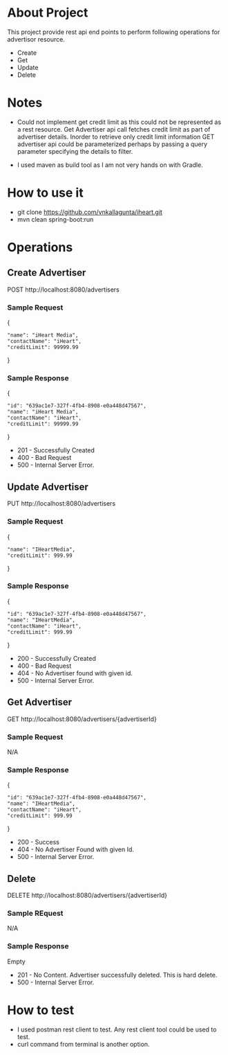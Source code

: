 
# About Project
This project provide rest api end points to perform following operations for advertisor resource.
* Create
* Get
* Update
* Delete

# Notes
* Could not implement get credit limit as this could not be represented as a rest resource. Get Advertiser api call fetches   credit limit as part of advertiser details. Inorder to retrieve only credit limit information GET advertiser api could be parameterized perhaps by passing a query parameter specifying the details to filter.

* I used maven as build tool as I am not very hands on with Gradle.

# How to use it
* git clone https://github.com/vnkallagunta/iheart.git
* mvn clean spring-boot:run

# Operations
## Create Advertiser
POST
http://localhost:8080/advertisers

### Sample Request
{

	"name": "iHeart Media",
	"contactName": "iHeart",
	"creditLimit": 99999.99
}

### Sample Response
{

    "id": "639ac1e7-327f-4fb4-8908-e0a448d47567",
    "name": "iHeart Media",
    "contactName": "iHeart",
    "creditLimit": 99999.99
}

* 201 - Successfully Created
* 400 - Bad Request
* 500 - Internal Server Error.

## Update Advertiser
PUT
http://localhost:8080/advertisers

### Sample Request
{

	"name": "IHeartMedia",
	"creditLimit": 999.99
}

### Sample Response
{

    "id": "639ac1e7-327f-4fb4-8908-e0a448d47567",
    "name": "IHeartMedia",
    "contactName": "iHeart",
    "creditLimit": 999.99
}
* 200 - Successfully Created
* 400 - Bad Request
* 404 - No Advertiser found with given id.
* 500 - Internal Server Error.

## Get Advertiser
GET
http://localhost:8080/advertisers/{advertiserId}

### Sample Request
N/A

### Sample Response
{

    "id": "639ac1e7-327f-4fb4-8908-e0a448d47567",
    "name": "IHeartMedia",
    "contactName": "iHeart",
    "creditLimit": 999.99
}

* 200 - Success
* 404 - No Advertiser Found with given Id.
* 500 - Internal Server Error.

## Delete
DELETE
http://localhost:8080/advertisers/{advertiserId}

### Sample REquest
N/A

### Sample Response
Empty

* 201 - No Content. Advertiser successfully deleted. This is hard delete.
* 500 - Internal Server Error.

# How to test
* I used postman rest client to test. Any rest client tool could be used to test.
* curl command from terminal is another option.
